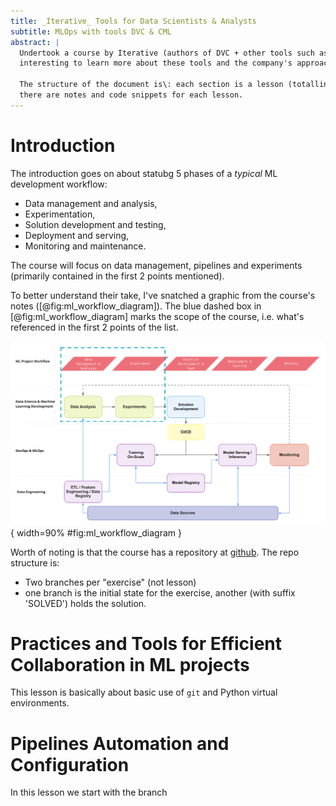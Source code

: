 ```yaml
---
title: _Iterative_ Tools for Data Scientists & Analysts
subtitle: MLOps with tools DVC & CML
abstract: |
  Undertook a course by Iterative (authors of DVC + other tools such as CML), since I found it 
  interesting to learn more about these tools and the company's approach to MLOps. Also, it's free!
  
  The structure of the document is\: each section is a lesson (totalling 7), inside the section
  there are notes and code snippets for each lesson.
---
```


# Introduction

The introduction goes on about statubg 5 phases of a _typical_ ML development workflow:

* Data management and analysis,
* Experimentation,
* Solution development and testing,
* Deployment and serving,
* Monitoring and maintenance.

The course will focus on data management, pipelines and experiments (primarily contained
in the first 2 points mentioned).

To better understand their take, I've snatched a graphic from the course's notes
([@fig:ml_workflow_diagram]). The blue dashed box in [@fig:ml_workflow_diagram] marks
the scope of the course, i.e. what's referenced in the first 2 points of the list.

![ML Project workflow diagram](media/06e09a75585dd540ca5f10eb58ce7291.png "ML Workflow Diagram"){ width=90% #fig:ml_workflow_diagram }

Worth of noting is that the course has a repository at
[github](https://github.com/iterative/course-ds-base). The repo structure is:

- Two branches per "exercise" (not lesson)
- one branch is the initial state for the exercise, another (with suffix 'SOLVED') holds
  the solution.

# Practices and Tools for Efficient Collaboration in ML projects

This lesson is basically about basic use of `git` and Python virtual environments.

# Pipelines Automation and Configuration

In this lesson we start with the branch 

